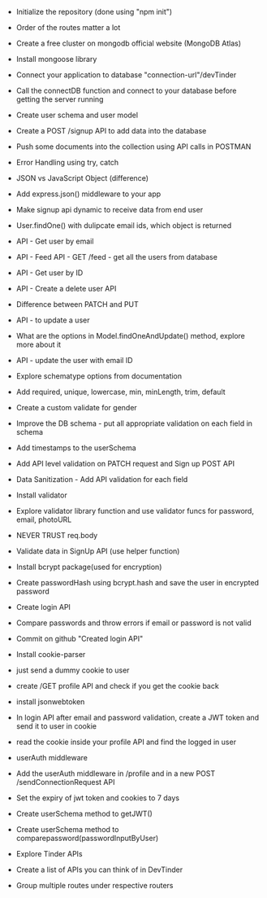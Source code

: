 
 - Initialize the repository (done using "npm init")
 - Order of the routes matter a lot


 - Create a free cluster on mongodb official website (MongoDB Atlas)
 - Install mongoose library
 - Connect your application to database "connection-url"/devTinder 
 - Call the connectDB function and connect to your database before getting the server running
 - Create user schema and user model
 - Create a POST /signup API to add data into the database
 - Push some documents into the collection using API calls in POSTMAN
 - Error Handling using try, catch

 - JSON vs JavaScript Object (difference)
 - Add express.json() middleware to your app
 - Make signup api dynamic to receive data from end user
 - User.findOne() with dulipcate email ids, which object is returned
 - API - Get user by email
 - API - Feed API - GET /feed - get all the users from database
 - API - Get user by ID
 - API - Create a delete user API
 - Difference between PATCH and PUT
 - API - to update a user
 - What are the options in Model.findOneAndUpdate() method, explore more about it
 - API - update the user with email ID

 - Explore schematype options from documentation
 - Add required, unique, lowercase, min, minLength, trim, default
 - Create a custom validate for gender
 - Improve the DB schema - put all appropriate validation on each field in schema
 - Add timestamps to the userSchema 
 - Add API level validation on PATCH request and Sign up POST API
 - Data Sanitization - Add API validation for each field
 - Install validator
 - Explore validator library function and use validator funcs for password, email, photoURL
 - NEVER TRUST req.body

 - Validate data in SignUp API (use helper function)
 - Install bcrypt package(used for encryption)
 - Create passwordHash using bcrypt.hash and save the user in encrypted password
 - Create login API
 - Compare passwords and throw errors if email or password is not valid
 - Commit on github "Created login API"

 - Install cookie-parser
 - just send a dummy cookie to user
 - create /GET profile API and check if you get the cookie back
 - install jsonwebtoken
 - In login API after email and password validation, create a JWT token and send it to user in cookie
 - read the cookie inside your profile API and find the logged in user
 - userAuth middleware
 - Add the userAuth middleware in /profile and in a new POST /sendConnectionRequest API
 - Set the expiry of jwt token and cookies to 7 days
 - Create userSchema method to getJWT()
 - Create userSchema method to comparepassword(passwordInputByUser)

 - Explore Tinder APIs
 - Create a list of APIs you can think of in DevTinder
 - Group multiple routes under respective routers
